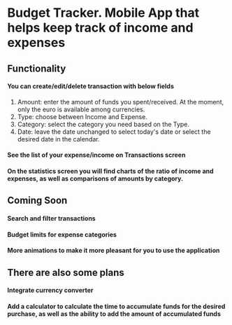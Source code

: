 # Budget Tracker. Mobile App that helps keep track of income and expenses

## Functionality

#### You can create/edit/delete transaction with below fields
1. Amount: enter the amount of funds you spent/received. At the moment, only the euro is available among currencies.
2. Type: choose between Income and Expense.
3. Category: select the category you need based on the Type.
4. Date: leave the date unchanged to select today's date or select the desired date in the calendar.

#### See the list of your expense/income on Transactions screen

#### On the statistics screen you will find charts of the ratio of income and expenses, as well as comparisons of amounts by category.

## Coming Soon

#### Search and filter transactions

#### Budget limits for expense categories

#### More animations to make it more pleasant for you to use the application

## There are also some plans

#### Integrate currency converter

#### Add a calculator to calculate the time to accumulate funds for the desired purchase, as well as the ability to add the amount of accumulated funds

